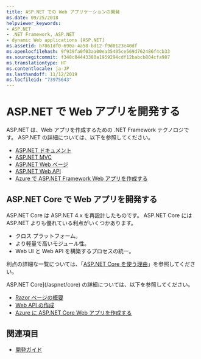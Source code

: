 ```yaml
---
title: ASP.NET での Web アプリケーションの開発
ms.date: 09/25/2018
helpviewer_keywords:
- ASP.NET
- .NET Framework, ASP.NET
- dynamic Web applications [ASP.NET]
ms.assetid: b7861df0-690a-4a58-bd12-f9d0123e40df
ms.openlocfilehash: 9f939fa0f03aa00ea35405ce569d762486f4cb33
ms.sourcegitcommit: f348c84443380a1959294cdf12babcb804cfa987
ms.translationtype: HT
ms.contentlocale: ja-JP
ms.lasthandoff: 11/12/2019
ms.locfileid: "73975643"
---
```

# <a name="developing-web-apps-with-aspnet"></a>ASP.NET で Web アプリを開発する

ASP.NET は、Web アプリを作成するための .NET Framework テクノロジです。 ASP.NET の詳細については、以下を参照してください。

- [ASP.NET ドキュメント](/aspnet/overview)
- [ASP.NET MVC](https://dotnet.microsoft.com/apps/aspnet/mvc)
- [ASP.NET Web ページ](https://dotnet.microsoft.com/apps/aspnet/web-apps)
- [ASP.NET Web API](https://dotnet.microsoft.com/apps/aspnet/apis)  
- [Azure で ASP.NET Framework Web アプリを作成する](/azure/app-service/app-service-web-get-started-dotnet-framework)

## <a name="developing-web-apps-with-aspnet-core"></a>ASP.NET Core で Web アプリを開発する

ASP.NET Core は ASP.NET 4.x を再設計したものです。 ASP.NET Core には ASP.NET よりも優れている利点がいくつかあります。

- クロス プラットフォーム。
- より軽量で高いモジュール性。
- Web UI と Web API を構築するプロセスの統一。

利点の詳細な一覧については、「[ASP.NET Core を使う理由](/aspnet/core#why-choose-aspnet-core)」を参照してください。

ASP.NET Core](/aspnet/core) の詳細については、以下を参照してください。

- [Razor ページの概要](/aspnet/core/tutorials/razor-pages/razor-pages-start)
- [Web API の作成](/aspnet/core/tutorials/first-web-api)
- [Azure に ASP.NET Core Web アプリを作成する](/azure/app-service/app-service-web-get-started-dotnet)
  
## <a name="see-also"></a>関連項目

- [開発ガイド](development-guide.md)
